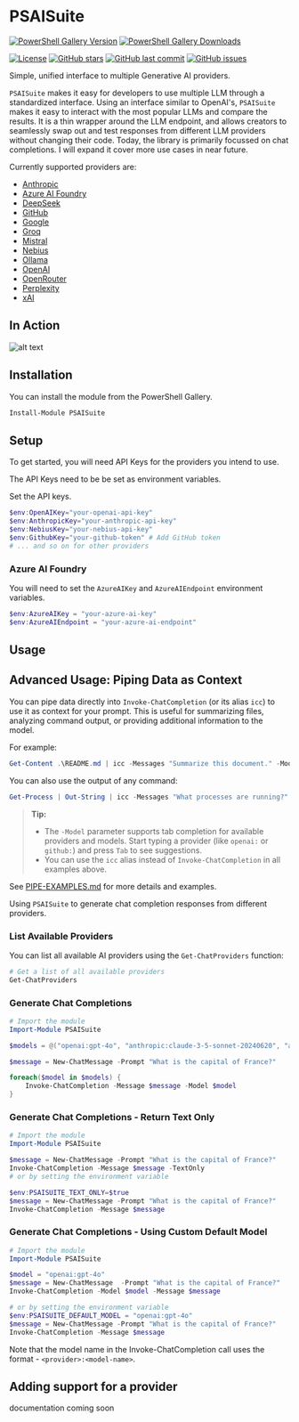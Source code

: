 # PSAISuite

[![PowerShell Gallery Version](https://img.shields.io/powershellgallery/v/PSAISuite?color=blue)](https://www.powershellgallery.com/packages/PSAISuite)
[![PowerShell Gallery Downloads](https://img.shields.io/powershellgallery/dt/PSAISuite)](https://www.powershellgallery.com/packages/PSAISuite)

[![License](https://img.shields.io/github/license/dfinke/PSAISuite)](https://github.com/dfinke/PSAISuite/blob/main/LICENSE)
[![GitHub stars](https://img.shields.io/github/stars/dfinke/PSAISuite?style=social)](https://github.com/dfinke/PSAISuite)
[![GitHub last commit](https://img.shields.io/github/last-commit/dfinke/PSAISuite)](https://github.com/dfinke/PSAISuite/commits/main)
[![GitHub issues](https://img.shields.io/github/issues/dfinke/PSAISuite)](https://github.com/dfinke/PSAISuite/issues)

Simple, unified interface to multiple Generative AI providers.

`PSAISuite` makes it easy for developers to use multiple LLM through a standardized interface. Using an interface similar to OpenAI's, `PSAISuite` makes it easy to interact with the most popular LLMs and compare the results. It is a thin wrapper around the LLM endpoint, and allows creators to seamlessly swap out and test responses from different LLM providers without changing their code. Today, the library is primarily focussed on chat completions. I will expand it cover more use cases in near future.

Currently supported providers are:

- [Anthropic](guides/antrhopic.md)
- [Azure AI Foundry](guides/azureai.md)
- [DeepSeek](guides/deepseek.md)
- [GitHub](guides/github.md)
- [Google](guides/google.md)
- [Groq](guides/groq.md)
- [Mistral](guides/mistral.md)
- [Nebius](guides/nebius.md)
- [Ollama](guides/ollama.md)
- [OpenAI](guides/openai.md)
- [OpenRouter](guides/openrouter.md)
- [Perplexity](guides/perplexity.md)
- [xAI](guides/xai.md)

## In Action

![alt text](assets/InvokeChatCompletion.png)

## Installation
You can install the module from the PowerShell Gallery.

```powershell
Install-Module PSAISuite
```

## Setup
To get started, you will need API Keys for the providers you intend to use.

The API Keys need to be be set as environment variables.

Set the API keys.

```powershell
$env:OpenAIKey="your-openai-api-key"
$env:AnthropicKey="your-anthropic-api-key"
$env:NebiusKey="your-nebius-api-key"
$env:GithubKey="your-github-token" # Add GitHub token
# ... and so on for other providers
```

### Azure AI Foundry

You will need to set the `AzureAIKey` and `AzureAIEndpoint` environment variables.

```powershell
$env:AzureAIKey = "your-azure-ai-key"
$env:AzureAIEndpoint = "your-azure-ai-endpoint"
```

## Usage

## Advanced Usage: Piping Data as Context

You can pipe data directly into `Invoke-ChatCompletion` (or its alias `icc`) to use it as context for your prompt. This is useful for summarizing files, analyzing command output, or providing additional information to the model.

For example:

```powershell
Get-Content .\README.md | icc -Messages "Summarize this document." -Model "openai:gpt-4o-mini"
```

You can also use the output of any command:

```powershell
Get-Process | Out-String | icc -Messages "What processes are running?" -Model "openai:gpt-4o-mini"
```


> **Tip:**
> - The `-Model` parameter supports tab completion for available providers and models. Start typing a provider (like `openai:` or `github:`) and press `Tab` to see suggestions.
> - You can use the `icc` alias instead of `Invoke-ChatCompletion` in all examples above.

See [PIPE-EXAMPLES.md](./PIPE-EXAMPLES.md) for more details and examples.

Using `PSAISuite` to generate chat completion responses from different providers.

### List Available Providers

You can list all available AI providers using the `Get-ChatProviders` function:

```powershell
# Get a list of all available providers
Get-ChatProviders
```

### Generate Chat Completions

```powershell
# Import the module
Import-Module PSAISuite

$models = @("openai:gpt-4o", "anthropic:claude-3-5-sonnet-20240620", "azureai:gpt-4o", "nebius:meta-llama/Llama-3.3-70B-Instruct")

$message = New-ChatMessage -Prompt "What is the capital of France?"

foreach($model in $models) {
    Invoke-ChatCompletion -Message $message -Model $model
}
```

### Generate Chat Completions - Return Text Only
```powershell
# Import the module
Import-Module PSAISuite

$message = New-ChatMessage -Prompt "What is the capital of France?"
Invoke-ChatCompletion -Message $message -TextOnly
# or by setting the environment variable

$env:PSAISUITE_TEXT_ONLY=$true
$message = New-ChatMessage -Prompt "What is the capital of France?"
Invoke-ChatCompletion -Message $message 

```
### Generate Chat Completions - Using Custom Default Model
```powershell
# Import the module
Import-Module PSAISuite

$model = "openai:gpt-4o"
$message = New-ChatMessage  -Prompt "What is the capital of France?"
Invoke-ChatCompletion -Model $model -Message $message 

# or by setting the environment variable
$env:PSAISUITE_DEFAULT_MODEL = "openai:gpt-4o"
$message = New-ChatMessage -Prompt "What is the capital of France?"
Invoke-ChatCompletion -Message $message 

```

Note that the model name in the Invoke-ChatCompletion call uses the format - `<provider>:<model-name>`.

## Adding support for a provider

documentation coming soon
